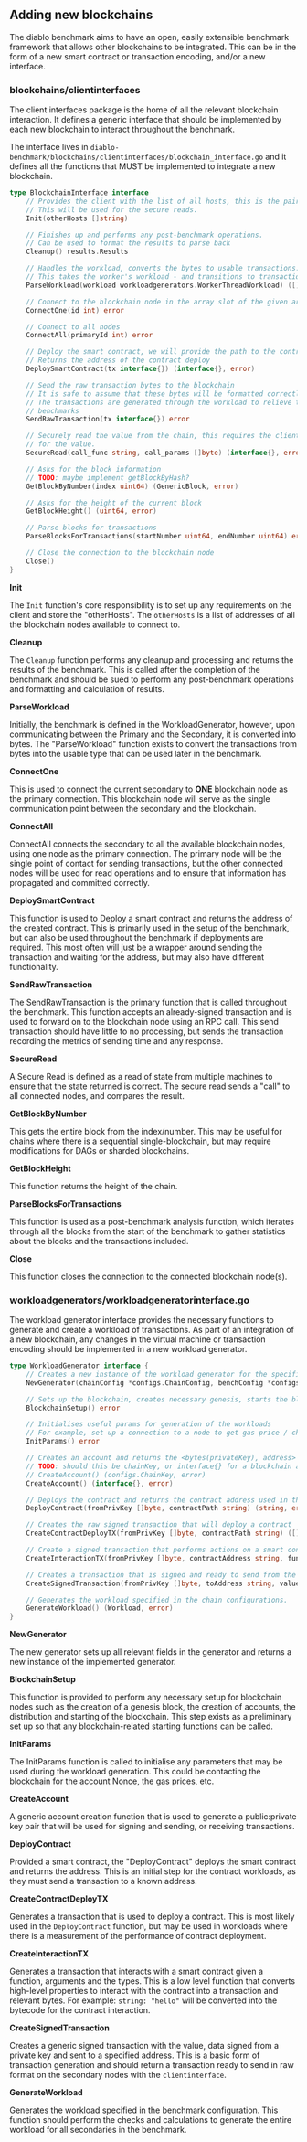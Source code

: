 ## Adding new blockchains

The diablo benchmark aims to have an open, easily extensible benchmark
framework that allows other blockchains to be integrated.  This can be in the
form of a new smart contract or transaction encoding, and/or a new interface.

### blockchains/clientinterfaces

The client interfaces package is the home of all the relevant blockchain
interaction. It defines a generic interface that should be implemented by each
new blockchain to interact throughout the benchmark.

The interface lives in `diablo-benchmark/blockchains/clientinterfaces/blockchain_interface.go`
and it defines all the functions that MUST be implemented to integrate a new blockchain.

```go
type BlockchainInterface interface
	// Provides the client with the list of all hosts, this is the pair of (host, port) in an array.
	// This will be used for the secure reads.
	Init(otherHosts []string)

	// Finishes up and performs any post-benchmark operations.
	// Can be used to format the results to parse back
	Cleanup() results.Results

	// Handles the workload, converts the bytes to usable transactions.
	// This takes the worker's workload - and transitions to transactions
	ParseWorkload(workload workloadgenerators.WorkerThreadWorkload) ([][]interface{}, error)

	// Connect to the blockchain node in the array slot of the given array
	ConnectOne(id int) error

	// Connect to all nodes
	ConnectAll(primaryId int) error

	// Deploy the smart contract, we will provide the path to the contract to deploy
	// Returns the address of the contract deploy
	DeploySmartContract(tx interface{}) (interface{}, error)

	// Send the raw transaction bytes to the blockchain
	// It is safe to assume that these bytes will be formatted correctly according to the chosen blockchain.
	// The transactions are generated through the workload to relieve the signing and encoding during timed
	// benchmarks
	SendRawTransaction(tx interface{}) error

	// Securely read the value from the chain, this requires the client to connect to _multiple_ nodes and asks
	// for the value.
	SecureRead(call_func string, call_params []byte) (interface{}, error)

	// Asks for the block information
	// TODO: maybe implement getBlockByHash?
	GetBlockByNumber(index uint64) (GenericBlock, error)

	// Asks for the height of the current block
	GetBlockHeight() (uint64, error)

	// Parse blocks for transactions
	ParseBlocksForTransactions(startNumber uint64, endNumber uint64) error

	// Close the connection to the blockchain node
	Close()
}
```

**Init**

The `Init` function's core responsibility is to set up any requirements on the
client and store the "otherHosts". The `otherHosts` is a list of addresses of
all the blockchain nodes available to connect to.

**Cleanup**

The `Cleanup` function performs any cleanup and processing and returns the
results of the benchmark. This is called after the completion of the benchmark
and should be sued to perform any post-benchmark operations and formatting and
calculation of results.

**ParseWorkload**

Initially, the benchmark is defined in the WorkloadGenerator, however, upon
communicating between the Primary and the Secondary, it is converted into bytes.
The "ParseWorkload" function exists to convert the transactions from bytes into
the usable type that can be used later in the benchmark.


**ConnectOne**

This is used to connect the current secondary to **ONE** blockchain node as the
primary connection. This blockchain node will serve as the single communication
point between the secondary and the blockchain.

**ConnectAll**

ConnectAll connects the secondary to all the available blockchain nodes, using
one node as the primary connection. The primary node will be the single point
of contact for sending transactions, but the other connected nodes will be used
for read operations and to ensure that information has propagated and committed
correctly.

**DeploySmartContract**

This function is used to Deploy a smart contract and returns the address of the
created contract. This is primarily used in the setup of the benchmark, but can
also be used throughout the benchmark if deployments are required. This most
often will just be a wrapper around sending the transaction and waiting for the
address, but may also have different functionality.

**SendRawTransaction**

The SendRawTransaction is the primary function that is called throughout the
benchmark. This function accepts an already-signed transaction and is used to
forward on to the blockchain node using an RPC call. This send transaction
should have little to no processing, but sends the transaction recording the
metrics of sending time and any response.

**SecureRead**

A Secure Read is defined as a read of state from multiple machines to ensure
that the state returned is correct. The secure read sends a "call" to all
connected nodes, and compares the result.

**GetBlockByNumber**

This gets the entire block from the index/number. This may be useful for chains
where there is a sequential single-blockchain, but may require modifications for
DAGs or sharded blockchains.


**GetBlockHeight**

This function returns the height of the chain.


**ParseBlocksForTransactions**

This function is used as a post-benchmark analysis function, which iterates
through all the blocks from the start of the benchmark to gather statistics
about the blocks and the transactions included.

**Close**

This function closes the connection to the connected blockchain node(s).

### workloadgenerators/workloadgeneratorinterface.go

The workload generator interface provides the necessary functions to generate
and create a workload of transactions. As part of an integration of a new
blockchain, any changes in the virtual machine or transaction encoding should
be implemented in a new workload generator.

```go
type WorkloadGenerator interface {
	// Creates a new instance of the workload generator for the specific type of blockchain
	NewGenerator(chainConfig *configs.ChainConfig, benchConfig *configs.BenchConfig) WorkloadGenerator

	// Sets up the blockchain, creates necessary genesis, starts the blockchain through SSH commands, etc.
	BlockchainSetup() error

	// Initialises useful params for generation of the workloads
	// For example, set up a connection to a node to get gas price / chainID, ... etc.
	InitParams() error

	// Creates an account and returns the <bytes(privateKey), address>
	// TODO: should this be chainKey, or interface{} for a blockchain account of their own?
	// CreateAccount() (configs.ChainKey, error)
	CreateAccount() (interface{}, error)

	// Deploys the contract and returns the contract address used in the chain.
	DeployContract(fromPrivKey []byte, contractPath string) (string, error)

	// Creates the raw signed transaction that will deploy a contract
	CreateContractDeployTX(fromPrivKey []byte, contractPath string) ([]byte, error)

	// Create a signed transaction that performs actions on a smart contract at the given address
	CreateInteractionTX(fromPrivKey []byte, contractAddress string, functionName string, contractParams []ContractParam) ([]byte, error)

	// Creates a transaction that is signed and ready to send from the given private key.
	CreateSignedTransaction(fromPrivKey []byte, toAddress string, value *big.Int, data []byte) ([]byte, error)

	// Generates the workload specified in the chain configurations.
	GenerateWorkload() (Workload, error)
}
```

**NewGenerator**

The new generator sets up all relevant fields in the generator and returns a
new instance of the implemented generator.

**BlockchainSetup**

This function is provided to perform any necessary setup for blockchain nodes
such as the creation of a genesis block, the creation of accounts, the
distribution and starting of the blockchain. This step exists as a preliminary
set up so that any blockchain-related starting functions can be called.

**InitParams**

The InitParams function is called to initialise any parameters that may be used
during the workload generation. This could be contacting the blockchain for the
account Nonce, the gas prices, etc.

**CreateAccount**

A generic account creation function that is used to generate a public:private
key pair that will be used for signing and sending, or receiving transactions.

**DeployContract**

Provided a smart contract, the "DeployContract" deploys the smart contract
and returns the address. This is an initial step for the contract workloads, as
they must send a transaction to a known address.

**CreateContractDeployTX**

Generates a transaction that is used to deploy a contract. This is most likely
used in the `DeployContract` function, but may be used in workloads where there
is a measurement of the performance of contract deployment.

**CreateInteractionTX**

Generates a transaction that interacts with a smart contract given a function,
arguments and the types. This is a low level function that converts high-level
properties to interact with the contract into a transaction and relevant bytes.
For example: `string: "hello"` will be converted into the bytecode for the
contract interaction.

**CreateSignedTransaction**

Creates a generic signed transaction with the value, data signed from a private
key and sent to a specified address. This is a basic form of transaction
generation and should return a transaction ready to send in raw format on the
secondary nodes with the `clientinterface`.

**GenerateWorkload**

Generates the workload specified in the benchmark configuration. This function
should perform the checks and calculations to generate the entire workload for
all secondaries in the benchmark.
